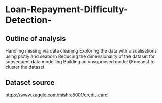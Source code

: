 # Loan-Repayment-Difficulty-Detection-

## Outline of analysis
  Handling missing via data cleaning
  Exploring the data with visualisations using plotly and seaborn
  Reducing the dimensionality of the dataset for subsequent data modelling
  Building an unsuprivsed model (Kmeans) to cluster the dataset

## Dataset source
  https://www.kaggle.com/mishra5001/credit-card
